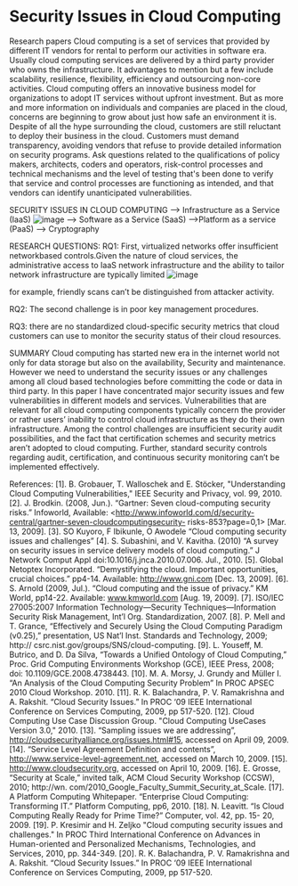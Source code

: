 # Security Issues in Cloud Computing
Research papers
Cloud computing is a set of services that provided by different IT vendors for rental to perform our activities in software era. Usually cloud computing services are delivered by a third party provider who owns the infrastructure. It advantages to mention but a few include scalability, resilience, flexibility, efficiency and outsourcing non-core activities. Cloud computing offers an innovative business model for organizations to adopt IT services without upfront investment. But as more and more information on individuals and companies are placed in the cloud, concerns are beginning to grow about just how safe an environment it is. Despite of all the hype surrounding the cloud, customers are still reluctant to deploy their business in the cloud. Customers must demand transparency, avoiding vendors that refuse to provide detailed information on security programs. Ask questions related to the qualifications of policy makers, architects, coders and operators, risk-control processes and technical mechanisms and the level of testing that's been done to verify that service and control processes are functioning as intended, and that vendors can identify unanticipated vulnerabilities.

SECURITY ISSUES IN CLOUD COMPUTING
--> Infrastructure as a Service (IaaS)
![image](https://user-images.githubusercontent.com/77629263/127060122-57ca2244-fd0e-453d-a466-695999e32dd3.png)
--> Software as a Service (SaaS)
-->Platform as a service (PaaS)
--> Cryptography

RESEARCH QUESTIONS:
RQ1: First, virtualized networks offer insufficient networkbased controls.Given the nature of cloud services, the administrative access to IaaS network infrastructure and the ability to tailor network infrastructure are typically limited
![image](https://user-images.githubusercontent.com/77629263/127060358-a7a89f87-94e9-45d6-b8d8-7fc23d4df46b.png)

for example, friendly scans can’t be distinguished from attacker activity.

RQ2: The second challenge is in poor key management procedures.

RQ3: there are no standardized cloud-specific security metrics that cloud customers can use to monitor the security status of their cloud resources.


SUMMARY
Cloud computing has started new era in the internet world
not only for data storage but also on the availability, Security
and maintenance. However we need to understand the security
issues or any challenges among all cloud based technologies
before committing the code or data in third party. In this
paper I have concentrated major security issues and few
vulnerabilities in different models and services.
Vulnerabilities that are relevant for all cloud computing
components typically concern the provider or rather users’
inability to control cloud infrastructure as they do their own
infrastructure. Among the control challenges are insufficient
security audit possibilities, and the fact that certification
schemes and security metrics aren’t adopted to cloud computing.
Further, standard security controls regarding audit,
certification, and continuous security monitoring can’t be
implemented effectively.



References:
[1]. B. Grobauer, T. Walloschek and E. Stöcker, "Understanding Cloud Computing
Vulnerabilities," IEEE Security and Privacy, vol. 99, 2010.
[2]. J. Brodkin. (2008, Jun.). “Gartner: Seven cloud-computing security risks.” Infoworld,
Available: <http://www.infoworld.com/d/security-central/gartner-seven-cloudcomputingsecurity-
risks-853?page=0,1> [Mar. 13, 2009].
[3]. SO Kuyoro, F Ibikunle, O Awodele  “Cloud computing security issues and challenges”
[4]. S. Subashini, and V. Kavitha. (2010) “A survey on security issues in service delivery
models of cloud computing.” J Network Comput Appl doi:10.1016/j.jnca.2010.07.006. Jul.,
2010.
[5]. Global Netoptex Incorporated. “Demystifying the cloud. Important opportunities, crucial
choices.” pp4-14. Available: http://www.gni.com [Dec. 13, 2009].
[6]. S. Arnold (2009, Jul.). “Cloud computing and the issue of privacy.” KM World, pp14-22.
Available: www.kmworld.com [Aug. 19, 2009].
[7]. ISO/IEC 27005:2007 Information Technology—Security Techniques—Information Security Risk Management, Int’l Org. Standardization, 2007.
[8]. P. Mell and T. Grance, “Effectively and Securely Using the Cloud Computing Paradigm (v0.25),” presentation, US Nat’l Inst. Standards and Technology, 2009; http:// csrc.nist.gov/groups/SNS/cloud-computing.
[9]. L. Youseff, M. Butrico, and D. Da Silva, “Towards a Unified Ontology of Cloud Computing,” Proc. Grid Computing Environments Workshop (GCE), IEEE Press, 2008; doi: 10.1109/GCE.2008.4738443.
[10]. M. A. Morsy, J. Grundy and Müller I. “An Analysis of the Cloud Computing Security
Problem” In PROC APSEC 2010 Cloud Workshop. 2010.
[11]. R. K. Balachandra, P. V. Ramakrishna and A. Rakshit. “Cloud Security Issues.” In PROC
‘09 IEEE International Conference on Services Computing, 2009, pp 517-520.
[12]. Cloud Computing Use Case Discussion Group. "Cloud Computing UseCases Version 3.0,"
2010.
[13]. “Sampling issues we are addressing”, http://cloudsecurityalliance.org/issues.html#15, accessed on April 09, 2009.
[14]. “Service Level Agreement Definition and contents”, http://www.service-level-agreement.net, accessed on March 10, 2009.
[15]. http://www.cloudsecurity.org, accessed on April 10, 2009.
[16]. E. Grosse, “Security at Scale,” invited talk, ACM Cloud Security Workshop (CCSW), 2010; http://wn. com/2010_Google_Faculty_Summit_Security_at_Scale.
[17]. A Platform Computing Whitepaper. “Enterprise Cloud Computing: Transforming IT.”
Platform Computing, pp6, 2010.
[18]. N. Leavitt. “Is Cloud Computing Really Ready for Prime Time?” Computer, vol. 42, pp. 15-
20, 2009.
[19]. P. Kresimir and H. Zeljko "Cloud computing security issues and challenges." In PROC
Third International Conference on Advances in Human-oriented and Personalized
Mechanisms, Technologies, and Services, 2010, pp. 344-349.
[20]. R. K. Balachandra, P. V. Ramakrishna and A. Rakshit. “Cloud Security Issues.” In PROC
‘09 IEEE International Conference on Services Computing, 2009, pp 517-520.

